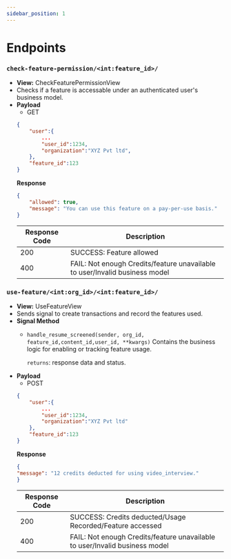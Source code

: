 ```yaml
---
sidebar_position: 1
---
```


# Endpoints


### `check-feature-permission/<int:feature_id>/`
- **View:** CheckFeaturePermissionView
- Checks if a feature is accessable under an authenticated user's business model.
- **Payload**
    - GET
    ```json 
    {
        "user":{
            ...
            "user_id":1234,
            "organization":"XYZ Pvt ltd",
        },    
        "feature_id":123
    }
    ```
    **Response**
    ```json
    {
        "allowed": true, 
        "message": "You can use this feature on a pay-per-use basis."
    }
    ````
    |Response Code|Description|
    |---|---|
    |200|SUCCESS: Feature allowed|
    |400|FAIL: Not enough Credits/feature unavailable to user/Invalid business model|
    

### `use-feature/<int:org_id>/<int:feature_id>/`
- **View:** UseFeatureView
- Sends signal to create transactions and record the features used.
- **Signal Method**
    - `handle_resume_screened(sender, org_id, feature_id,content_id,user_id, **kwargs)`
        Contains the business logic for enabling or tracking feature usage.

         `returns`: response data and status.
- **Payload**
    - POST
    ```json 
    {
        "user":{
            ...
            "user_id":1234,
            "organization":"XYZ Pvt ltd"
        },
        "feature_id":123
    }
    ```
    **Response**
    ```json
   {
    "message": "12 credits deducted for using video_interview."
    }
    ````
    |Response Code|Description|
    |---|---|
    |200|SUCCESS: Credits deducted/Usage Recorded/Feature accessed|
    |400|FAIL: Not enough Credits/feature unavailable to user/Invalid business model|
